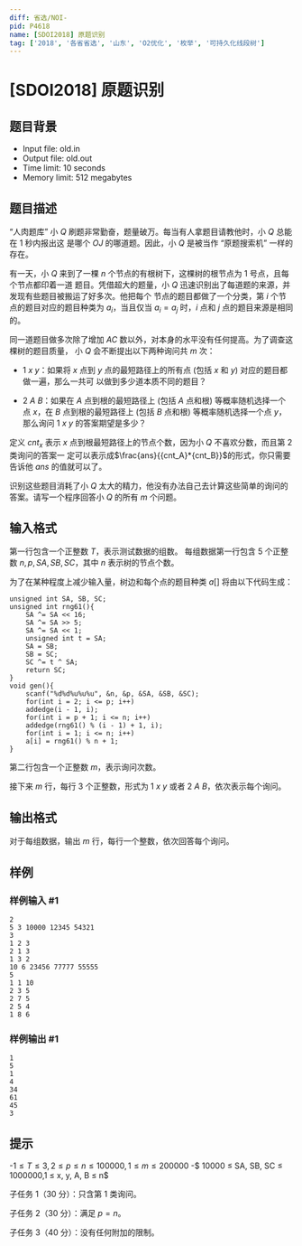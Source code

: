 ```yaml
---
diff: 省选/NOI-
pid: P4618
name: [SDOI2018] 原题识别
tag: ['2018', '各省省选', '山东', 'O2优化', '枚举', '可持久化线段树']
---
```

# [SDOI2018] 原题识别
## 题目背景

 - Input file: old.in
 - Output file: old.out
 - Time limit: 10 seconds
 - Memory limit: 512 megabytes
## 题目描述

“人肉题库” 小 $Q$ 刷题非常勤奋，题量破万。每当有人拿题目请教他时，小 $Q$ 总能在 $1$ 秒内报出这
是哪个 $OJ$ 的哪道题。因此，小 $Q$ 是被当作 “原题搜索机” 一样的存在。

有一天，小 $Q$ 来到了一棵 $n$ 个节点的有根树下，这棵树的根节点为 $1$ 号点，且每个节点都印着一道
题目。凭借超大的题量，小 $Q$ 迅速识别出了每道题的来源，并发现有些题目被搬运了好多次。他把每个
节点的题目都做了一个分类，第 $i$ 个节点的题目对应的题目种类为 $a_i$，当且仅当 $a_i=a_j$ 时，$i$ 点和 $j$ 点的题目来源是相同的。

同一道题目做多次除了增加 $AC$ 数以外，对本身的水平没有任何提高。为了调查这棵树的题目质量，
小 $Q$ 会不断提出以下两种询问共 $m$ 次：

- $1$ $x$ $y$：如果将 $x$ 点到 $y$ 点的最短路径上的所有点 (包括 $x$ 和 $y$) 对应的题目都做一遍，那么一共可
以做到多少道本质不同的题目？

- $2$ $A$ $B$：如果在 $A$ 点到根的最短路径上 (包括 $A$ 点和根) 等概率随机选择一个点 $x$，在 $B$ 点到根的最短路径上 (包括 $B$ 点和根) 等概率随机选择一个点 $y$，那么询问 $1$ $x$ $y$ 的答案期望是多少？

定义 $cnt_x$ 表示 $x$ 点到根最短路径上的节点个数，因为小 $Q$ 不喜欢分数，而且第 $2$ 类询问的答案一
定可以表示成$\frac{ans}{{cnt_A}*{cnt_B}}$的形式，你只需要告诉他 $ans$ 的值就可以了。

识别这些题目消耗了小 $Q$ 太大的精力，他没有办法自己去计算这些简单的询问的答案。请写一个程序回答小 $Q$ 的所有 $m$ 个问题。
## 输入格式

第一行包含一个正整数 $T$，表示测试数据的组数。
每组数据第一行包含 $5$ 个正整数 $n, p, SA, SB, SC$，其中 $n$ 表示树的节点个数。

为了在某种程度上减少输入量，树边和每个点的题目种类 $a[]$ 将由以下代码生成：
```
unsigned int SA, SB, SC;
unsigned int rng61(){
	SA ^= SA << 16;
	SA ^= SA >> 5;
	SA ^= SA << 1;
	unsigned int t = SA;
	SA = SB;
	SB = SC;
	SC ^= t ^ SA;
	return SC;
}
void gen(){
	scanf("%d%d%u%u%u", &n, &p, &SA, &SB, &SC);
	for(int i = 2; i <= p; i++)
	addedge(i - 1, i);
	for(int i = p + 1; i <= n; i++)
	addedge(rng61() % (i - 1) + 1, i);
	for(int i = 1; i <= n; i++)
	a[i] = rng61() % n + 1;
}
```
第二行包含一个正整数 $m$，表示询问次数。

接下来 $m$ 行，每行 $3$ 个正整数，形式为 $1$ $x$ $y$ 或者 $2$ $A$ $B$，依次表示每个询问。
## 输出格式

对于每组数据，输出 $m$ 行，每行一个整数，依次回答每个询问。
## 样例

### 样例输入 #1
```
2
5 3 10000 12345 54321
3
1 2 3
2 1 3
1 3 2
10 6 23456 77777 55555
5
1 1 10
2 3 5
2 7 5
2 5 4
1 8 6
```
### 样例输出 #1
```
1
5
1
4
34
61
45
3
```
## 提示

 -$1 ≤ T ≤ 3,2 ≤ p ≤ n ≤ 100000,1 ≤ m ≤ 200000$
 -$ 10000 ≤ SA, SB, SC ≤ 1000000,1 ≤ x, y, A, B ≤ n$

子任务 $1$（$30$ 分）：只含第 $1$ 类询问。

子任务 $2$（$30$ 分）：满足 $p = n$。

子任务 $3$（$40$ 分）：没有任何附加的限制。
